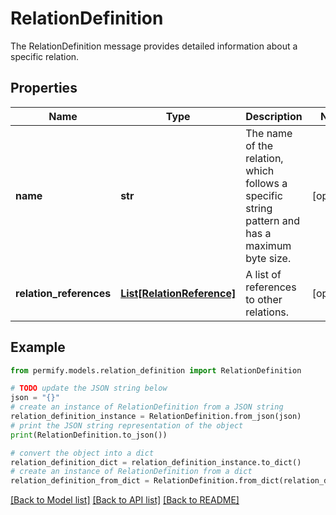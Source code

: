 # RelationDefinition

The RelationDefinition message provides detailed information about a specific relation.

## Properties

Name | Type | Description | Notes
------------ | ------------- | ------------- | -------------
**name** | **str** | The name of the relation, which follows a specific string pattern and has a maximum byte size. | [optional] 
**relation_references** | [**List[RelationReference]**](RelationReference.md) | A list of references to other relations. | [optional] 

## Example

```python
from permify.models.relation_definition import RelationDefinition

# TODO update the JSON string below
json = "{}"
# create an instance of RelationDefinition from a JSON string
relation_definition_instance = RelationDefinition.from_json(json)
# print the JSON string representation of the object
print(RelationDefinition.to_json())

# convert the object into a dict
relation_definition_dict = relation_definition_instance.to_dict()
# create an instance of RelationDefinition from a dict
relation_definition_from_dict = RelationDefinition.from_dict(relation_definition_dict)
```
[[Back to Model list]](../README.md#documentation-for-models) [[Back to API list]](../README.md#documentation-for-api-endpoints) [[Back to README]](../README.md)


